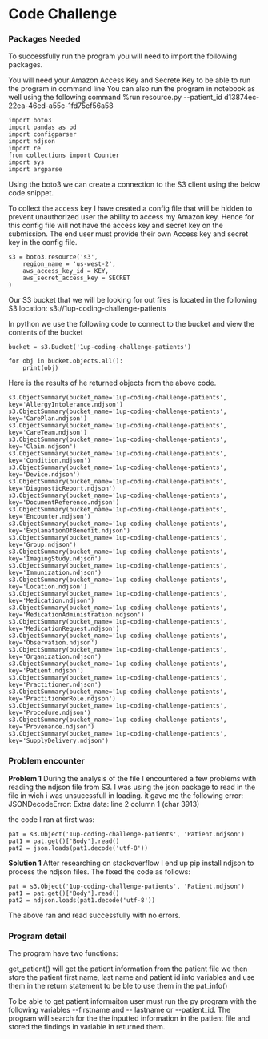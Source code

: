 # Code Challenge

### Packages Needed

To successfully run the program you will need to import the following packages.  

You will need your Amazon Access Key and Secrete Key to be able to run the program in command line You can also run the program in notebook as well using the following command %run resource.py --patient_id d13874ec-22ea-46ed-a55c-1fd75ef56a58

```
import boto3
import pandas as pd 
import configparser 
import ndjson
import re 
from collections import Counter
import sys 
import argparse
```
Using the boto3 we can create a connection to the S3 client using the below code snippet.  

To collect the access key I have created a config file that will be hidden to prevent unauthorized user the ability to access my Amazon key.  Hence for this config file will 
not have the access key and secret key on the submission.  The end user must provide their own Access key and secret key in the config file.

```
s3 = boto3.resource('s3', 
    region_name = 'us-west-2', 
    aws_access_key_id = KEY, 
    aws_secret_access_key = SECRET
)

```

Our S3 bucket that we will be looking for out files is located in the following S3 location: s3://1up-coding-challenge-patients

In python we use the following code to connect to the bucket and view the contents of the bucket 

```
bucket = s3.Bucket('1up-coding-challenge-patients')

for obj in bucket.objects.all():
    print(obj)
```
Here is the results of he returned objects from the above code. 

```
s3.ObjectSummary(bucket_name='1up-coding-challenge-patients', key='AllergyIntolerance.ndjson')
s3.ObjectSummary(bucket_name='1up-coding-challenge-patients', key='CarePlan.ndjson')
s3.ObjectSummary(bucket_name='1up-coding-challenge-patients', key='CareTeam.ndjson')
s3.ObjectSummary(bucket_name='1up-coding-challenge-patients', key='Claim.ndjson')
s3.ObjectSummary(bucket_name='1up-coding-challenge-patients', key='Condition.ndjson')
s3.ObjectSummary(bucket_name='1up-coding-challenge-patients', key='Device.ndjson')
s3.ObjectSummary(bucket_name='1up-coding-challenge-patients', key='DiagnosticReport.ndjson')
s3.ObjectSummary(bucket_name='1up-coding-challenge-patients', key='DocumentReference.ndjson')
s3.ObjectSummary(bucket_name='1up-coding-challenge-patients', key='Encounter.ndjson')
s3.ObjectSummary(bucket_name='1up-coding-challenge-patients', key='ExplanationOfBenefit.ndjson')
s3.ObjectSummary(bucket_name='1up-coding-challenge-patients', key='Group.ndjson')
s3.ObjectSummary(bucket_name='1up-coding-challenge-patients', key='ImagingStudy.ndjson')
s3.ObjectSummary(bucket_name='1up-coding-challenge-patients', key='Immunization.ndjson')
s3.ObjectSummary(bucket_name='1up-coding-challenge-patients', key='Location.ndjson')
s3.ObjectSummary(bucket_name='1up-coding-challenge-patients', key='Medication.ndjson')
s3.ObjectSummary(bucket_name='1up-coding-challenge-patients', key='MedicationAdministration.ndjson')
s3.ObjectSummary(bucket_name='1up-coding-challenge-patients', key='MedicationRequest.ndjson')
s3.ObjectSummary(bucket_name='1up-coding-challenge-patients', key='Observation.ndjson')
s3.ObjectSummary(bucket_name='1up-coding-challenge-patients', key='Organization.ndjson')
s3.ObjectSummary(bucket_name='1up-coding-challenge-patients', key='Patient.ndjson')
s3.ObjectSummary(bucket_name='1up-coding-challenge-patients', key='Practitioner.ndjson')
s3.ObjectSummary(bucket_name='1up-coding-challenge-patients', key='PractitionerRole.ndjson')
s3.ObjectSummary(bucket_name='1up-coding-challenge-patients', key='Procedure.ndjson')
s3.ObjectSummary(bucket_name='1up-coding-challenge-patients', key='Provenance.ndjson')
s3.ObjectSummary(bucket_name='1up-coding-challenge-patients', key='SupplyDelivery.ndjson')
```

### Problem encounter

<b>Problem 1</b>
During the analysis of the file I encountered a few problems with reading the ndjson file from S3.   I was using the json package to read in the file in wich i was unsucessfull in loading. it gave me the following error: JSONDecodeError: Extra data: line 2 column 1 (char 3913)

the code I ran at first was:

```
pat = s3.Object('1up-coding-challenge-patients', 'Patient.ndjson')
pat1 = pat.get()['Body'].read()
pat2 = json.loads(pat1.decode('utf-8'))

```

<b>Solution 1</b>
After researching on stackoverflow I end up pip install ndjson to process the ndjson files.   The fixed the code as follows: 

```
pat = s3.Object('1up-coding-challenge-patients', 'Patient.ndjson')
pat1 = pat.get()['Body'].read()
pat2 = ndjson.loads(pat1.decode('utf-8'))

```
The above ran and read successfully with no errors.  



### Program detail

The program have two functions: 

get_patient() will get the patient information from the patient file we then store the patient first name, last name and patient id into variables and use them in the return statement to be ble to use them in the pat_info() 

To be able to get patient informaiton user must run the py program with the following variables --firstname and -- lastname or --patient_id.  The program will search for the the inputted information in the patient file and stored the findings in variable in returned them.  